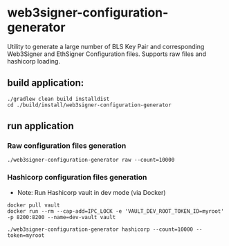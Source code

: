 # web3signer-configuration-generator

Utility to generate a large number of BLS Key Pair and corresponding Web3Signer and EthSigner Configuration files.
Supports raw files and hashicorp loading.

## build application:
~~~
./gradlew clean build installdist
cd ./build/install/web3signer-configuration-generator
~~~

## run application
### Raw configuration files generation
~~~
./web3signer-configuration-generator raw --count=10000
~~~
### Hashicorp configuration files generation
- Note: Run Hashicorp vault in dev mode (via Docker)
~~~
docker pull vault
docker run --rm --cap-add=IPC_LOCK -e 'VAULT_DEV_ROOT_TOKEN_ID=myroot' -p 8200:8200 --name=dev-vault vault
~~~
~~~
./web3signer-configuration-generator hashicorp --count=10000 --token=myroot
~~~ 
